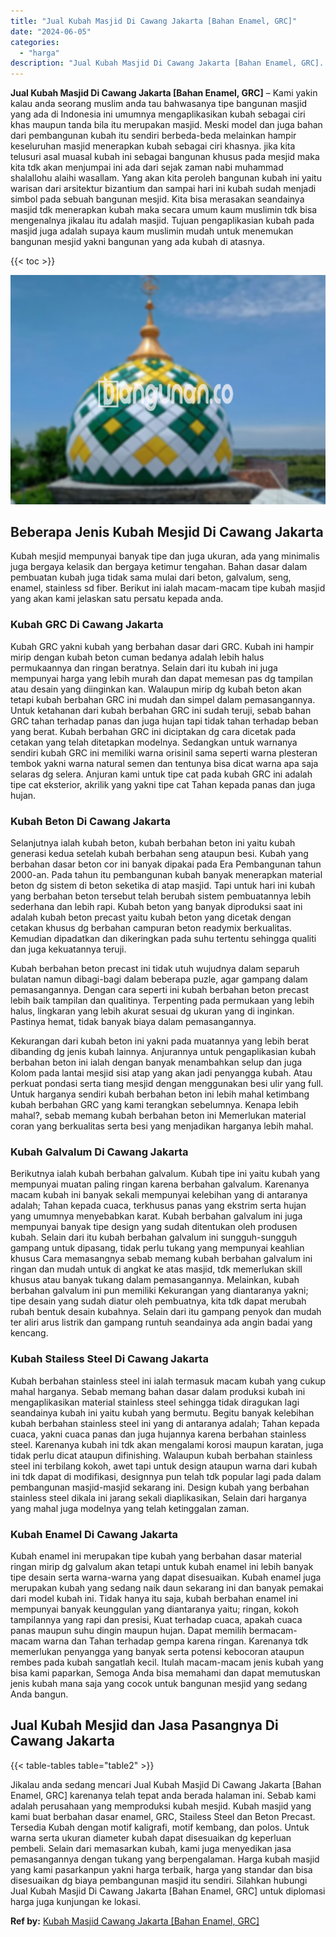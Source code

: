 ```yaml
---
title: "Jual Kubah Masjid Di Cawang Jakarta [Bahan Enamel, GRC]"
date: "2024-06-05"
categories: 
  - "harga"
description: "Jual Kubah Masjid Di Cawang Jakarta [Bahan Enamel, GRC]. Jikalau anda sedang mencari Jual Kubah Masjid Di Cawang Jakarta [Bahan Enamel, GRC] karenanya tela..."
---
```


**Jual Kubah Masjid Di Cawang Jakarta \[Bahan Enamel, GRC\]** – Kami yakin kalau anda seorang muslim anda tau bahwasanya tipe bangunan masjid yang ada di Indonesia ini umumnya mengaplikasikan kubah sebagai ciri khas maupun tanda bila itu merupakan masjid. Meski model dan juga bahan dari pembangunan kubah itu sendiri berbeda-beda melainkan hampir keseluruhan masjid menerapkan kubah sebagai ciri khasnya. jika kita telusuri asal muasal kubah ini sebagai bangunan khusus pada mesjid maka kita tdk akan menjumpai ini ada dari sejak zaman nabi muhammad shalallohu alaihi wasallam. Yang akan kita peroleh bangunan kubah ini yaitu warisan dari arsitektur bizantium dan sampai hari ini kubah sudah menjadi simbol pada sebuah bangunan mesjid. Kita bisa merasakan seandainya masjid tdk menerapkan kubah maka secara umum kaum muslimin tdk bisa mengenalnya jikalau itu adalah masjid. Tujuan pengaplikasian kubah pada masjid juga adalah supaya kaum muslimin mudah untuk menemukan bangunan mesjid yakni bangunan yang ada kubah di atasnya.

{{< toc >}}

![Jual Kubah Masjid Di Cawang Jakarta [Bahan Enamel, GRC]](/images/jual-kubah-masjid-10.png)

## Beberapa Jenis Kubah Mesjid Di Cawang Jakarta

Kubah mesjid mempunyai banyak tipe dan juga ukuran, ada yang minimalis juga bergaya kelasik dan bergaya ketimur tengahan. Bahan dasar dalam pembuatan kubah juga tidak sama mulai dari beton, galvalum, seng, enamel, stainless sd fiber. Berikut ini ialah macam-macam tipe kubah masjid yang akan kami jelaskan satu persatu kepada anda.

### Kubah GRC Di Cawang Jakarta

Kubah GRC yakni kubah yang berbahan dasar dari GRC. Kubah ini hampir mirip dengan kubah beton cuman bedanya adalah lebih halus permukaannya dan ringan beratnya. Selain dari itu kubah ini juga mempunyai harga yang lebih murah dan dapat memesan pas dg tampilan atau desain yang diinginkan kan. Walaupun mirip dg kubah beton akan tetapi kubah berbahan GRC ini mudah dan simpel dalam pemasangannya. Untuk ketahanan dari kubah berbahan GRC ini sudah teruji, sebab bahan GRC tahan terhadap panas dan juga hujan tapi tidak tahan terhadap beban yang berat. Kubah berbahan GRC ini diciptakan dg cara dicetak pada cetakan yang telah ditetapkan modelnya. Sedangkan untuk warnanya sendiri kubah GRC ini memiliki warna orisinil sama seperti warna plesteran tembok yakni warna natural semen dan tentunya bisa dicat warna apa saja selaras dg selera. Anjuran kami untuk tipe cat pada kubah GRC ini adalah tipe cat eksterior, akrilik yang yakni tipe cat Tahan kepada panas dan juga hujan.

### Kubah Beton Di Cawang Jakarta

Selanjutnya ialah kubah beton, kubah berbahan beton ini yaitu kubah generasi kedua setelah kubah berbahan seng ataupun besi. Kubah yang berbahan dasar beton cor ini banyak dipakai pada Era Pembangunan tahun 2000-an. Pada tahun itu pembangunan kubah banyak menerapkan material beton dg sistem di beton seketika di atap masjid. Tapi untuk hari ini kubah yang berbahan beton tersebut telah berubah sistem pembuatannya lebih sederhana dan lebih rapi. Kubah beton yang banyak diproduksi saat ini adalah kubah beton precast yaitu kubah beton yang dicetak dengan cetakan khusus dg berbahan campuran beton readymix berkualitas. Kemudian dipadatkan dan dikeringkan pada suhu tertentu sehingga qualiti dan juga kekuatannya teruji.

Kubah berbahan beton precast ini tidak utuh wujudnya dalam separuh bulatan namun dibagi-bagi dalam beberapa puzle, agar gampang dalam pemasangannya. Dengan cara seperti ini kubah berbahan beton precast lebih baik tampilan dan qualitinya. Terpenting pada permukaan yang lebih halus, lingkaran yang lebih akurat sesuai dg ukuran yang di inginkan. Pastinya hemat, tidak banyak biaya dalam pemasangannya.

Kekurangan dari kubah beton ini yakni pada muatannya yang lebih berat dibanding dg jenis kubah lainnya. Anjurannya untuk pengaplikasian kubah berbahan beton ini ialah dengan banyak menambahkan selup dan juga Kolom pada lantai mesjid sisi atap yang akan jadi penyangga kubah. Atau perkuat pondasi serta tiang mesjid dengan menggunakan besi ulir yang full. Untuk harganya sendiri kubah berbahan beton ini lebih mahal ketimbang kubah berbahan GRC yang kami terangkan sebelumnya. Kenapa lebih mahal?, sebab memang kubah berbahan beton ini Memerlukan material coran yang berkualitas serta besi yang menjadikan harganya lebih mahal.

### Kubah Galvalum Di Cawang Jakarta

Berikutnya ialah kubah berbahan galvalum. Kubah tipe ini yaitu kubah yang mempunyai muatan paling ringan karena berbahan galvalum. Karenanya macam kubah ini banyak sekali mempunyai kelebihan yang di antaranya adalah; Tahan kepada cuaca, terkhusus panas yang ekstrim serta hujan yang umumnya menyebabkan karat. Kubah berbahan galvalum ini juga mempunyai banyak tipe design yang sudah ditentukan oleh produsen kubah. Selain dari itu kubah berbahan galvalum ini sungguh-sungguh gampang untuk dipasang, tidak perlu tukang yang mempunyai keahlian khusus Cara memasangnya sebab memang kubah berbahan galvalum ini ringan dan mudah untuk di angkat ke atas masjid, tdk memerlukan skill khusus atau banyak tukang dalam pemasangannya. Melainkan, kubah berbahan galvalum ini pun memiliki Kekurangan yang diantaranya yakni; tipe desain yang sudah diatur oleh pembuatnya, kita tdk dapat merubah rubah bentuk desain kubahnya. Selain dari itu gampang penyok dan mudah ter aliri arus listrik dan gampang runtuh seandainya ada angin badai yang kencang.

### Kubah Stailess Steel Di Cawang Jakarta

Kubah berbahan stainless steel ini ialah termasuk macam kubah yang cukup mahal harganya. Sebab memang bahan dasar dalam produksi kubah ini mengaplikasikan material stainless steel sehingga tidak diragukan lagi seandainya kubah ini yaitu kubah yang bermutu. Begitu banyak kelebihan kubah berbahan stainless steel ini yang di antaranya adalah; Tahan kepada cuaca, yakni cuaca panas dan juga hujannya karena berbahan stainless steel. Karenanya kubah ini tdk akan mengalami korosi maupun karatan, juga tidak perlu dicat ataupun difinishing. Walaupun kubah berbahan stainless steel ini terbilang kokoh, awet tapi untuk design ataupun warna dari kubah ini tdk dapat di modifikasi, designnya pun telah tdk popular lagi pada dalam pembangunan masjid-masjid sekarang ini. Design kubah yang berbahan stainless steel dikala ini jarang sekali diaplikasikan, Selain dari harganya yang mahal juga modelnya yang telah ketinggalan zaman.

### Kubah Enamel Di Cawang Jakarta

Kubah enamel ini merupakan tipe kubah yang berbahan dasar material ringan mirip dg galvalum akan tetapi untuk kubah enamel ini lebih banyak tipe desain serta warna-warna yang dapat disesuaikan. Kubah enamel juga merupakan kubah yang sedang naik daun sekarang ini dan banyak pemakai dari model kubah ini. Tidak hanya itu saja, kubah berbahan enamel ini mempunyai banyak keunggulan yang diantaranya yaitu; ringan, kokoh tampilannya yang rapi dan presisi, Kuat terhadap cuaca, apakah cuaca panas maupun suhu dingin maupun hujan. Dapat memilih bermacam-macam warna dan Tahan terhadap gempa karena ringan. Karenanya tdk memerlukan penyangga yang banyak serta potensi kebocoran ataupun rembes pada kubah sangatlah kecil. Itulah macam-macam jenis kubah yang bisa kami paparkan, Semoga Anda bisa memahami dan dapat memutuskan jenis kubah mana saja yang cocok untuk bangunan mesjid yang sedang Anda bangun.

## Jual Kubah Mesjid dan Jasa Pasangnya Di Cawang Jakarta

{{< table-tables table="table2" >}}

Jikalau anda sedang mencari Jual Kubah Masjid Di Cawang Jakarta \[Bahan Enamel, GRC\] karenanya telah tepat anda berada halaman ini. Sebab kami adalah perusahaan yang memproduksi kubah mesjid. Kubah masjid yang kami buat berbahan dasar enamel, GRC, Stailess Steel dan Beton Precast. Tersedia Kubah dengan motif kaligrafi, motif kembang, dan polos. Untuk warna serta ukuran diameter kubah dapat disesuaikan dg keperluan pembeli. Selain dari memasarkan kubah, kami juga menyedikan jasa pemasangannya dengan tukang yang berpengalaman. Harga kubah masjid yang kami pasarkanpun yakni harga terbaik, harga yang standar dan bisa disesuaikan dg biaya pembangunan masjid itu sendiri. Silahkan hubungi Jual Kubah Masjid Di Cawang Jakarta \[Bahan Enamel, GRC\] untuk diplomasi harga juga kunjungan ke lokasi.

**Ref by:** [Kubah Masjid Cawang Jakarta [Bahan Enamel, GRC]](https://id.wikipedia.org/wiki/Kubah)
